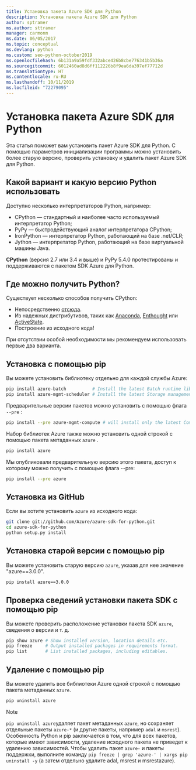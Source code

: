 ```yaml
---
title: Установка пакета Azure SDK для Python
description: Установка пакета Azure SDK для Python
author: sptramer
ms.author: sttramer
manager: carmonm
ms.date: 06/05/2017
ms.topic: conceptual
ms.devlang: python
ms.custom: seo-python-october2019
ms.openlocfilehash: 6b131a9a59fdf332abce426b8cbe776341b5b36a
ms.sourcegitcommit: 6012460ad8d6ff112226b8f9ea6da397ef77712d
ms.translationtype: HT
ms.contentlocale: ru-RU
ms.lasthandoff: 10/11/2019
ms.locfileid: "72279095"
---
```

# <a name="install-the-azure-sdk-for-python"></a>Установка пакета Azure SDK для Python

Эта статья поможет вам установить пакет Azure SDK для Python. С помощью параметров инициализации программы можно установить более старую версию, проверить установку и удалить пакет Azure SDK для Python.

## <a name="which-python-and-which-version-to-use"></a>Какой вариант и какую версию Python использовать

Доступно несколько интерпретаторов Python, например:

* CPython — стандартный и наиболее часто используемый интерпретатор Python;
* PyPy — быстродействующий аналог интерпретатора CPython;
* IronPython — интерпретатор Python, работающий на базе .net/CLR;
* Jython — интерпретатор Python, работающий на базе виртуальной машины Java.

**CPython** (версия 2.7 или 3.4 и выше) и PyPy 5.4.0 протестированы и поддерживаются с пакетом SDK Azure для Python.

## <a name="where-to-get-python"></a>Где можно получить Python?

Существует несколько способов получить CPython:

* Непосредственно [отсюда](https://www.python.org/).
* Из надежных дистрибутивов, таких как [Anaconda](https://www.anaconda.com/), [Enthought](https://www.enthought.com/) или [ActiveState](https://www.activestate.com/).
* Построение из исходного кода!

При отсутствии особой необходимости мы рекомендуем использовать первые два варианта.

## <a name="installation-with-pip"></a>Установка с помощью pip

Вы можете установить библиотеку отдельно для каждой службы Azure:

```bash
pip install azure-batch          # Install the latest Batch runtime library
pip install azure-mgmt-scheduler # Install the latest Storage management library
```

Предварительные версии пакетов можно установить с помощью флага `--pre` :

```bash
pip install --pre azure-mgmt-compute # will install only the latest Compute Management library
```

Набор библиотек Azure также можно установить одной строкой с помощью пакета метаданных `azure` .

```bash
pip install azure
```

Мы опубликовали предварительную версию этого пакета, доступ к которому можно получить с помощью флага --pre:

```bash
pip install --pre azure
```

## <a name="install-from-github"></a>Установка из GitHub

Если вы хотите установить `azure` из исходного кода:

```bash
git clone git://github.com/Azure/azure-sdk-for-python.git
cd azure-sdk-for-python
python setup.py install
```

## <a name="install-an-older-version-with-pip"></a>Установка старой версии с помощью pip
Вы можете установить старую версию `azure`, указав для нее значение "azure==3.0.0".
```bash
pip install azure==3.0.0 
```
## <a name="check-sdk-installation-details-with-pip"></a>Проверка сведений установки пакета SDK с помощью pip
Вы можете проверить расположение установки пакета SDK `azure`, сведения о версии и т. д.
```bash
pip show azure # Show installed version, location details etc.
pip freeze     # Output installed packages in requirements format.
pip list       # List installed packages, including editables.
```
## <a name="to-uninstall-with-pip"></a>Удаление с помощью pip
Вы можете удалить все библиотеки Azure одной строкой с помощью пакета метаданных `azure`.
```bash
pip uninstall azure 
```
> [!NOTE]
> `pip uninstall azure`удаляет пакет метаданных `azure`, но сохраняет отдельные пакеты `azure-*` (и другие пакеты, например `adal` и `msrest`). Особенность Python и pip заключается в том, что для всех пакетов, которые имеют зависимости, удаление исходного пакета не приведет к удалению зависимостей. Чтобы удалить пакет `azure-` и пакеты поддержки, выполните команду `pip freeze | grep 'azure-' | xargs pip uninstall -y` (а затем отдельно удалите adal, msrest и msrestazure).

